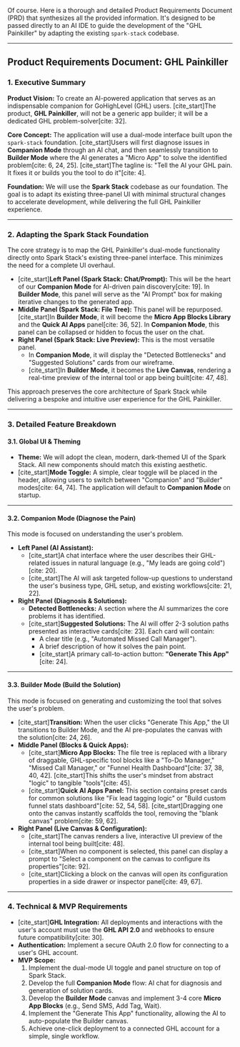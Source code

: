 Of course. Here is a thorough and detailed Product Requirements Document (PRD) that synthesizes all the provided information. It's designed to be passed directly to an AI IDE to guide the development of the "GHL Painkiller" by adapting the existing `spark-stack` codebase.

---

## **Product Requirements Document: GHL Painkiller**

### **1. Executive Summary**

**Product Vision:** To create an AI-powered application that serves as an indispensable companion for GoHighLevel (GHL) users. [cite_start]The product, **GHL Painkiller**, will not be a generic app builder; it will be a dedicated GHL problem-solver[cite: 32].

**Core Concept:** The application will use a dual-mode interface built upon the `spark-stack` foundation. [cite_start]Users will first diagnose issues in **Companion Mode** through an AI chat, and then seamlessly transition to **Builder Mode** where the AI generates a "Micro App" to solve the identified problem[cite: 6, 24, 25]. [cite_start]The tagline is: "Tell the AI your GHL pain. It fixes it or builds you the tool to do it"[cite: 4].

**Foundation:** We will use the **Spark Stack** codebase as our foundation. The goal is to adapt its existing three-panel UI with minimal structural changes to accelerate development, while delivering the full GHL Painkiller experience.

***

### **2. Adapting the Spark Stack Foundation**

The core strategy is to map the GHL Painkiller's dual-mode functionality directly onto Spark Stack's existing three-panel interface. This minimizes the need for a complete UI overhaul.

* [cite_start]**Left Panel (Spark Stack: Chat/Prompt):** This will be the heart of our **Companion Mode** for AI-driven pain discovery[cite: 19]. In **Builder Mode**, this panel will serve as the "AI Prompt" box for making iterative changes to the generated app.
* **Middle Panel (Spark Stack: File Tree):** This panel will be repurposed. [cite_start]In **Builder Mode**, it will become the **Micro App Blocks Library** and the **Quick AI Apps** panel[cite: 36, 52]. In **Companion Mode**, this panel can be collapsed or hidden to focus the user on the chat.
* **Right Panel (Spark Stack: Live Preview):** This is the most versatile panel.
    * In **Companion Mode**, it will display the "Detected Bottlenecks" and "Suggested Solutions" cards from our wireframe.
    * [cite_start]In **Builder Mode**, it becomes the **Live Canvas**, rendering a real-time preview of the internal tool or app being built[cite: 47, 48].

This approach preserves the core architecture of Spark Stack while delivering a bespoke and intuitive user experience for the GHL Painkiller.

***

### **3. Detailed Feature Breakdown**

#### **3.1. Global UI & Theming**

* **Theme:** We will adopt the clean, modern, dark-themed UI of the Spark Stack. All new components should match this existing aesthetic.
* [cite_start]**Mode Toggle:** A simple, clear toggle will be placed in the header, allowing users to switch between "Companion" and "Builder" modes[cite: 64, 74]. The application will default to **Companion Mode** on startup.

---

#### **3.2. Companion Mode (Diagnose the Pain)**

This mode is focused on understanding the user's problem.

* **Left Panel (AI Assistant):**
    * [cite_start]A chat interface where the user describes their GHL-related issues in natural language (e.g., "My leads are going cold")[cite: 20].
    * [cite_start]The AI will ask targeted follow-up questions to understand the user's business type, GHL setup, and existing workflows[cite: 21, 22].
* **Right Panel (Diagnosis & Solutions):**
    * **Detected Bottlenecks:** A section where the AI summarizes the core problems it has identified.
    * [cite_start]**Suggested Solutions:** The AI will offer 2-3 solution paths presented as interactive cards[cite: 23]. Each card will contain:
        * A clear title (e.g., "Automated Missed Call Manager").
        * A brief description of how it solves the pain point.
        * [cite_start]A primary call-to-action button: **"Generate This App"**[cite: 24].

---

#### **3.3. Builder Mode (Build the Solution)**

This mode is focused on generating and customizing the tool that solves the user's problem.

* [cite_start]**Transition:** When the user clicks "Generate This App," the UI transitions to Builder Mode, and the AI pre-populates the canvas with the solution[cite: 24, 26].
* **Middle Panel (Blocks & Quick Apps):**
    * [cite_start]**Micro App Blocks:** The file tree is replaced with a library of draggable, GHL-specific tool blocks like a "To-Do Manager," "Missed Call Manager," or "Funnel Health Dashboard"[cite: 37, 38, 40, 42]. [cite_start]This shifts the user's mindset from abstract "logic" to tangible "tools"[cite: 45].
    * [cite_start]**Quick AI Apps Panel:** This section contains preset cards for common solutions like "Fix lead tagging logic" or "Build custom funnel stats dashboard"[cite: 52, 54, 58]. [cite_start]Dragging one onto the canvas instantly scaffolds the tool, removing the "blank canvas" problem[cite: 59, 62].
* **Right Panel (Live Canvas & Configuration):**
    * [cite_start]The canvas renders a live, interactive UI preview of the internal tool being built[cite: 48].
    * [cite_start]When no component is selected, this panel can display a prompt to "Select a component on the canvas to configure its properties"[cite: 92].
    * [cite_start]Clicking a block on the canvas will open its configuration properties in a side drawer or inspector panel[cite: 49, 67].

***

### **4. Technical & MVP Requirements**

* [cite_start]**GHL Integration:** All deployments and interactions with the user's account must use the **GHL API 2.0** and webhooks to ensure future compatibility[cite: 30].
* **Authentication:** Implement a secure OAuth 2.0 flow for connecting to a user's GHL account.
* **MVP Scope:**
    1.  Implement the dual-mode UI toggle and panel structure on top of Spark Stack.
    2.  Develop the full **Companion Mode** flow: AI chat for diagnosis and generation of solution cards.
    3.  Develop the **Builder Mode** canvas and implement 3-4 core **Micro App Blocks** (e.g., Send SMS, Add Tag, Wait).
    4.  Implement the "Generate This App" functionality, allowing the AI to auto-populate the Builder canvas.
    5.  Achieve one-click deployment to a connected GHL account for a simple, single workflow.